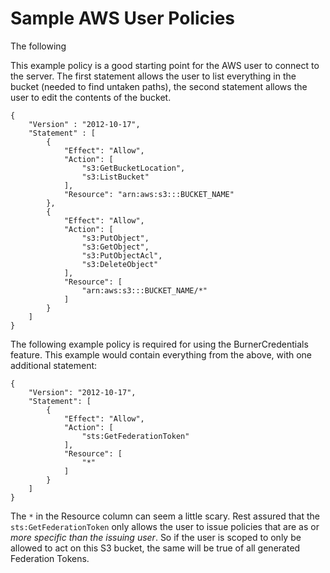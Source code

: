 # Sample AWS User Policies

The following

This example policy is a good starting point for the AWS user to connect to the server. The first statement allows the user to list everything in the bucket (needed to find untaken paths), the second statement allows the user to edit the contents of the bucket.

```
{ 
    "Version" : "2012-10-17",
    "Statement" : [
        {
            "Effect": "Allow",
            "Action": [
                "s3:GetBucketLocation",
                "s3:ListBucket"
            ],
            "Resource": "arn:aws:s3:::BUCKET_NAME"
        },
        {
            "Effect": "Allow",
            "Action": [
                "s3:PutObject",
                "s3:GetObject",
                "s3:PutObjectAcl",
                "s3:DeleteObject"
            ],
            "Resource": [
                "arn:aws:s3:::BUCKET_NAME/*"
            ]
        }
    ]
}
```

The following example policy is required for using the BurnerCredentials feature. This example would contain everything from the above, with one additional statement:

```
{
    "Version": "2012-10-17",
    "Statement": [
        {
            "Effect": "Allow",
            "Action": [
                "sts:GetFederationToken"
            ],
            "Resource": [
                "*"
            ]
        }
    ]
}
```

The `*` in the Resource column can seem a little scary. Rest assured that the `sts:GetFederationToken` only allows the user to issue policies that are as or _more specific than the issuing user_. So if the user is scoped to only be allowed to act on this S3 bucket, the same will be true of all generated Federation Tokens.
